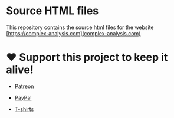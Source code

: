 # Source HTML files

This repository contains the source html files for the website [https://complex-analysis.com](complex-analysis.com)

# ❤️ Support this project to keep it alive!

* [Patreon](https://www.patreon.com/jcponce)

* [PayPal](https://paypal.me/jcarlosponce/3)

* [T-shirts](https://jcponcemath.secure-decoration.com/shop/category/complex?c=4336971)
